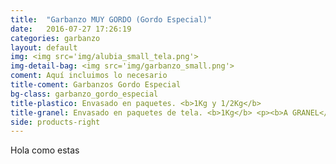 ```yaml
---
title:  "Garbanzo MUY GORDO (Gordo Especial)"
date:   2016-07-27 17:26:19
categories: garbanzo
layout: default
img: <img src='img/alubia_small_tela.png'>
img-detail-bag: <img src='img/garbanzo_small.png'>
coment: Aquí incluimos lo necesario
title-coment: Garbanzos Gordo Especial
bg-class: garbanzo_gordo_especial 
title-plastico: Envasado en paquetes. <b>1Kg y 1/2Kg</b>
title-granel: Envasado en paquetes de tela. <b>1Kg</b> <p><b>A GRANEL</b><br> Envasado en sacos de <b>10Kg, 25Kg y bolsa de 5Kg</b> 
side: products-right
---
```


Hola como estas